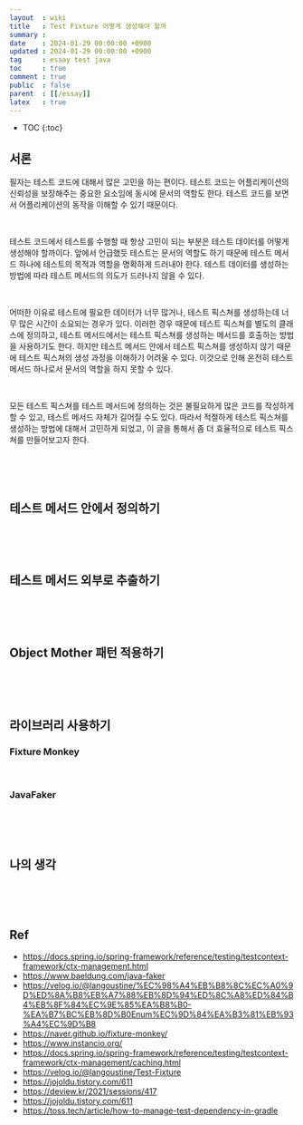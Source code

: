 ```yaml
---
layout  : wiki
title   : Test Fixture 어떻게 생성해야 할까
summary :
date    : 2024-01-29 00:00:00 +0900
updated : 2024-01-29 00:00:00 +0900
tag     : essay test java
toc     : true
comment : true
public  : false
parent  : [[/essay]]
latex   : true
---
```

* TOC
{:toc}

## 서론

필자는 테스트 코드에 대해서 많은 고민을 하는 편이다. 
테스트 코드는 어플리케이션의 신뢰성을 보장해주는 중요한 요소임에 동시에 문서의 역할도 한다. 
테스트 코드를 보면서 어플리케이션의 동작을 이해할 수 있기 때문이다.

<br>

테스트 코드에서 테스트를 수행할 때 항상 고민이 되는 부분은 테스트 데이터를 어떻게 생성해야 할까이다.
앞에서 언급했듯 테스트는 문서의 역할도 하기 때문에 테스트 메서드 하나에 테스트의 목적과 역할을 명확하게 드러내야 한다.
테스트 데이터를 생성하는 방법에 따라 테스트 메서드의 의도가 드러나지 않을 수 있다.

<br>

어떠한 이유로 테스트에 필요한 데이터가 너무 많거나, 테스트 픽스쳐를 생성하는데 너무 많은 시간이 소요되는 경우가 있다.
이러한 경우 때문에 테스트 픽스쳐를 별도의 클래스에 정의하고, 테스트 메서드에서는 테스트 픽스쳐를 생성하는 메서드를 호출하는 방법을 사용하기도 한다.
하지만 테스트 메서드 안에서 테스트 픽스쳐를 생성하지 않기 때문에 테스트 픽스쳐의 생성 과정을 이해하기 어려울 수 있다. 
이것으로 인해 온전히 테스트 메서드 하나로서 문서의 역할을 하지 못할 수 있다.

<br>

모든 테스트 픽스쳐를 테스트 메서드에 정의하는 것은 불필요하게 많은 코드를 작성하게 할 수 있고, 테스트 메서드 자체가 길어질 수도 있다.
따라서 적절하게 테스트 픽스쳐를 생성하는 방법에 대해서 고민하게 되었고, 이 글을 통해서 좀 더 효율적으로 테스트 픽스쳐를 만들어보고자 한다.

<br><br><br>

## 테스트 메서드 안에서 정의하기

<br><br><br>

## 테스트 메서드 외부로 추출하기

<br><br><br>

## Object Mother 패턴 적용하기

<br><br><br>

## 라이브러리 사용하기

### Fixture Monkey

<br>

### JavaFaker

<br><br><br>

## 나의 생각

<br><br><br>

## Ref

- https://docs.spring.io/spring-framework/reference/testing/testcontext-framework/ctx-management.html
- https://www.baeldung.com/java-faker
- https://velog.io/@langoustine/%EC%98%A4%EB%B8%8C%EC%A0%9D%ED%8A%B8%EB%A7%88%EB%8D%94%ED%8C%A8%ED%84%B4%EB%8F%84%EC%9E%85%EA%B8%B0-%EA%B7%BC%EB%8D%B0Enum%EC%9D%84%EA%B3%81%EB%93%A4%EC%9D%B8
- https://naver.github.io/fixture-monkey/
- https://www.instancio.org/
- https://docs.spring.io/spring-framework/reference/testing/testcontext-framework/ctx-management/caching.html
- https://velog.io/@langoustine/Test-Fixture
- https://jojoldu.tistory.com/611
- https://deview.kr/2021/sessions/417
- https://jojoldu.tistory.com/611
- https://toss.tech/article/how-to-manage-test-dependency-in-gradle